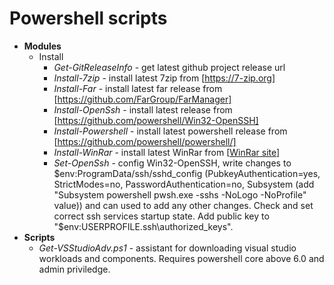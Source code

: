 # Powershell scripts
+ **Modules**
  + Install
    + *Get-GitReleaseInfo* - get latest github project release url
    + *Install-7zip* - install latest 7zip from [https://7-zip.org]
    + *Install-Far* - install latest far release from [https://github.com/FarGroup/FarManager]
    + *Install-OpenSsh* - install latest release from [https://github.com/powershell/Win32-OpenSSH]
    + *Install-Powershell* - install latest powershell release from [https://github.com/powershell/powershell/]
    + *Install-WinRar* - install latest WinRar from [[WinRar site](https://www.rarlab.com/download.htm)]
    + *Set-OpenSsh* - config Win32-OpenSSH, write changes to $env:ProgramData/ssh/sshd_config (PubkeyAuthentication=yes, StrictModes=no, PasswordAuthentication=no, Subsystem (add "Subsystem powershell pwsh.exe -sshs -NoLogo -NoProfile" value)) and can used to add any other changes. Check and set correct ssh services startup state. Add public key to "$env:USERPROFILE\.ssh\authorized_keys".
+ **Scripts**  
  + *Get-VSStudioAdv.ps1* - assistant for downloading visual studio workloads and components. Requires powershell core above 6.0 and admin priviledge.
